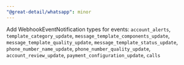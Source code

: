 ```yaml
---
"@great-detail/whatsapp": minor
---
```


Add WebhookEventNotification types for events: `account_alerts`,
`template_category_update`, `message_template_components_update`,
`message_template_quality_update`, `message_template_status_update`,
`phone_number_name_update`, `phone_number_quality_update`,
`account_review_update`, `payment_configuration_update`, `calls`
